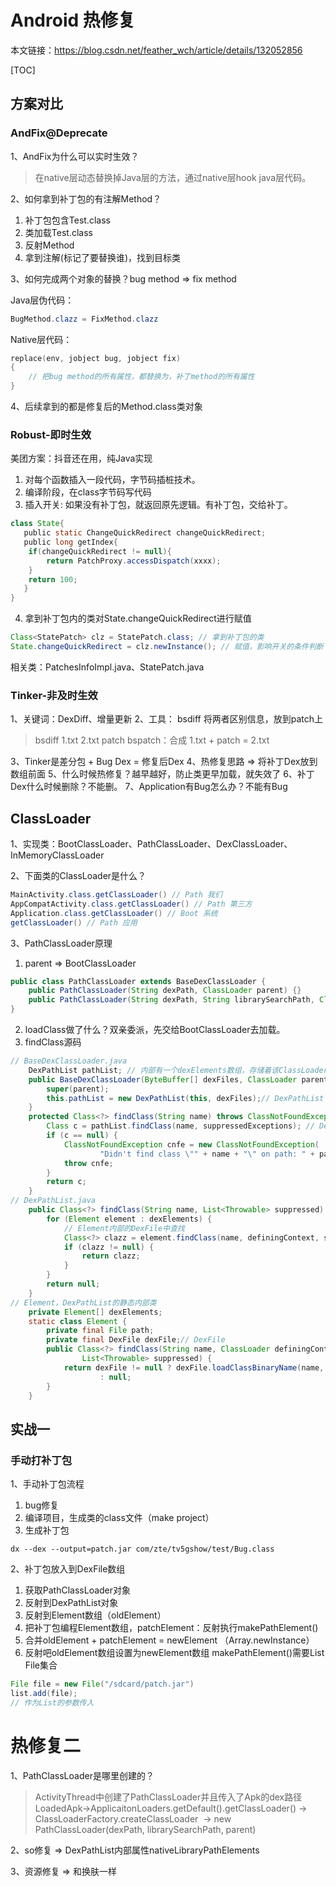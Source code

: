
# Android 热修复

本文链接：https://blog.csdn.net/feather_wch/article/details/132052856

[TOC]

## 方案对比
### AndFix@Deprecate
1、AndFix为什么可以实时生效？
> 在native层动态替换掉Java层的方法，通过native层hook java层代码。

2、如何拿到补丁包的有注解Method？
1. 补丁包包含Test.class
2. 类加载Test.class
3. 反射Method
4. 拿到注解(标记了要替换谁)，找到目标类

3、如何完成两个对象的替换？bug method => fix method

Java层伪代码：
```java
BugMethod.clazz = FixMethod.clazz
```
Native层代码：
```c++
replace(env, jobject bug, jobject fix)
{
    // 把bug method的所有属性，都替换为，补丁method的所有属性
}
```

4、后续拿到的都是修复后的Method.class类对象

### Robust-即时生效
美团方案：抖音还在用，纯Java实现
1. 对每个函数插入一段代码，字节码插桩技术。 
2. 编译阶段，在class字节码写代码
3. 插入开关: 如果没有补丁包，就返回原先逻辑。有补丁包，交给补丁。
```java
class State{
   public static ChangeQuickRedirect changeQuickRedirect;
   public long getIndex{
    if(changeQuickRedirect != null){
        return PatchProxy.accessDispatch(xxxx);
    }
    return 100;
   }
}
```
4. 拿到补丁包内的类对State.changeQuickRedirect进行赋值
```java
Class<StatePatch> clz = StatePatch.class; // 拿到补丁包的类
State.changeQuickRedirect = clz.newInstance(); // 赋值，影响开关的条件判断
```
相关类：PatchesInfoImpl.java、StatePatch.java
### Tinker-非及时生效
1、关键词：DexDiff、增量更新
2、工具：
bsdiff 将两者区别信息，放到patch上
> bsdiff 1.txt 2.txt patch
bspatch：合成 1.txt + patch = 2.txt

3、Tinker是差分包 + Bug Dex = 修复后Dex
4、热修复思路 => 将补丁Dex放到数组前面
5、什么时候热修复？越早越好，防止类更早加载，就失效了
6、补丁Dex什么时候删除？不能删。
7、Application有Bug怎么办？不能有Bug

## ClassLoader
1、实现类：BootClassLoader、PathClassLoader、DexClassLoader、InMemoryClassLoader

2、下面类的ClassLoader是什么？
```java
MainActivity.class.getClassLoader() // Path 我们
AppCompatActivity.class.getClassLoader() // Path 第三方
Application.class.getClassLoader() // Boot 系统
getClassLoader() // Path 应用
```

3、PathClassLoader原理
1. parent => BootClassLoader
```java
public class PathClassLoader extends BaseDexClassLoader {
    public PathClassLoader(String dexPath, ClassLoader parent) {}
    public PathClassLoader(String dexPath, String librarySearchPath, ClassLoader parent) {}
}
```
2. loadClass做了什么？双亲委派，先交给BootClassLoader去加载。
3. findClass源码
```java
// BaseDexClassLoader.java
    DexPathList pathList; // 内部有一个dexElements数组，存储着该ClassLoader的所有dex/resources的路径
    public BaseDexClassLoader(ByteBuffer[] dexFiles, ClassLoader parent) {
        super(parent);
        this.pathList = new DexPathList(this, dexFiles);// DexPathList
    }
    protected Class<?> findClass(String name) throws ClassNotFoundException {
        Class c = pathList.findClass(name, suppressedExceptions); // DexPathList中查找
        if (c == null) {
            ClassNotFoundException cnfe = new ClassNotFoundException(
                    "Didn't find class \"" + name + "\" on path: " + pathList);
            throw cnfe;
        }
        return c;
    }
// DexPathList.java
    public Class<?> findClass(String name, List<Throwable> suppressed) {
        for (Element element : dexElements) {
            // Element内部的DexFile中查找
            Class<?> clazz = element.findClass(name, definingContext, suppressed);
            if (clazz != null) {
                return clazz;
            }
        }
        return null;
    }
// Element，DexPathList的静态内部类
    private Element[] dexElements;
    static class Element {
        private final File path;
        private final DexFile dexFile;// DexFile
        public Class<?> findClass(String name, ClassLoader definingContext,
                List<Throwable> suppressed) {
            return dexFile != null ? dexFile.loadClassBinaryName(name, definingContext, suppressed)
                    : null;
        }
    }
```
## 实战一
### 手动打补丁包
1、手动补丁包流程
1. bug修复
2. 编译项目，生成类的class文件（make project）
3. 生成补丁包
```
dx --dex --output=patch.jar com/zte/tv5gshow/test/Bug.class
```

2、补丁包放入到DexFile数组
1. 获取PathClassLoader对象
2. 反射到DexPathList对象
3. 反射到Element数组（oldElement）
4. 把补丁包编程Element数组，patchElement：反射执行makePathElement()
5. 合并oldElement + patchElement = newElement （Array.newInstance）
6. 反射吧oldElement数组设置为newElement数组
makePathElement()需要List File集合
```java
File file = new File("/sdcard/patch.jar")
list.add(file);
// 作为List的参数传入
```

# 热修复二
1、PathClassLoader是哪里创建的？
> ActivityThread中创建了PathClassLoader并且传入了Apk的dex路径
> LoadedApk->ApplicaitonLoaders.getDefault().getClassLoader()
> -> ClassLoaderFactory.createClassLoader
>  -> new PathClassLoader(dexPath, librarySearchPath, parent)

2、so修复 => DexPathList内部属性nativeLibraryPathElements

3、资源修复 => 和换肤一样
